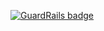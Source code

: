 
[![GuardRails badge](https://badges.production.guardrails.io/bennythejudge/timer.svg)](https://www.guardrails.io)
